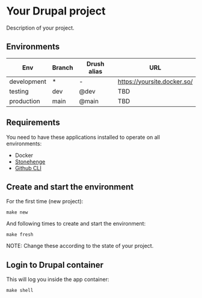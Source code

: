 # Your Drupal project

Description of your project.

## Environments

| Env         | Branch | Drush alias | URL                         |
|-------------|--------|-------------|-----------------------------|
| development | *      | -           | https://yoursite.docker.so/ |
| testing     | dev    | @dev        | TBD                         |
| production  | main   | @main       | TBD                         |

## Requirements

You need to have these applications installed to operate on all environments:

- Docker
- [Stonehenge](https://github.com/druidfi/stonehenge)
- [Github CLI](https://cli.github.com/)

## Create and start the environment

For the first time (new project):

```console
make new
```

And following times to create and start the environment:

```console
make fresh
```

NOTE: Change these according to the state of your project.

## Login to Drupal container

This will log you inside the app container:

```console
make shell
```
